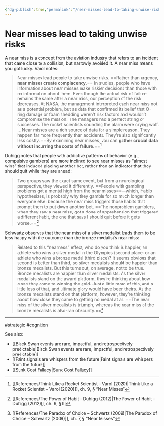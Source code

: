 ```yaml
---
{"dg-publish":true,"permalink":"/near-misses-lead-to-taking-unwise-risks/"}
---
```


# Near misses lead to taking unwise risks

A near miss is a concept from the aviation industry that refers to an incident that came close to a collision, but narrowly avoided it. A near miss means you got lucky. Varol notes:

> Near misses lead people to take unwise risks. ==Rather than urgency, **near misses create complacency**.== In studies, people who have information about near misses make riskier decisions than those with no information about them. Even though the actual risk of failure remains the same after a near miss, our perception of the risk decreases. At NASA, the management interpreted each near miss not as a potential problem, but as data that confirmed its belief that O-ring damage or foam shedding weren’t risk factors and wouldn’t compromise the mission. The managers had a perfect string of successes. The rocket scientists sounding the alarm were crying wolf.
> …
> Near misses are a rich source of data for a simple reason. They happen far more frequently than accidents. They’re also significantly less costly. ==By examining near misses, you can **gather crucial data without incurring the costs of failure**.==[^1]

Duhigg notes that people with addictive patterns of behavior (e.g., compulsive gamblers) are more inclined to see near misses as “almost wins” that induced placing another bet, rather than an indicator that they should quit while they are ahead:

> Two groups saw the exact same event, but from a neurological perspective, they viewed it differently. ==People with gambling problems got a mental high from the near misses==—which, Habib hypothesizes, is probably why they gamble for so much longer than everyone else: because the near miss triggers those habits that prompt them to put down another bet. ==The nonproblem gamblers, when they saw a near miss, got a dose of apprehension that triggered a different habit, the one that says I should quit before it gets worse.==[^2]

Schwartz observes that the near miss of a silver medalist leads them to be less happy with the outcome than the bronze medalist’s near miss:

> Related to this “nearness” effect, who do you think is happier, an athlete who wins a silver medal in the Olympics (second place) or an athlete who wins a bronze medal (third place)? It seems obvious that second is better than third, so silver medalists should be happier than bronze medalists. But this turns out, on average, not to be true. Bronze medalists are happier than silver medalists. As the silver medalists stand on the award platform, they’re thinking about how close they came to winning the gold. Just a little more of this, and a little less of that, and ultimate glory would have been theirs. As the bronze medalists stand on that platform, however, they’re thinking about how close they came to getting no medal at all. ==The near miss of the silver medalists is triumph, whereas the near miss of the bronze medalists is also-ran obscurity.==[^3]

---
#strategic #cognition 

See also:
- [[Black Swan events are rare, impactful, and retrospectively predictable\|Black Swan events are rare, impactful, and retrospectively predictable]]
- [[Faint signals are whispers from the future\|Faint signals are whispers from the future]]
- [[Sunk Cost Fallacy\|Sunk Cost Fallacy]]
 

[^1]: [[References/Think Like a Rocket Scientist – Varol (2020)\|Think Like a Rocket Scientist – Varol (2020)]], ch. 9, § “Near Misses”
[^2]: [[References/The Power of Habit – Duhigg (2012)\|The Power of Habit – Duhigg (2012)]], ch. 9, § III
[^3]: [[References/The Paradox of Choice – Schwartz (2009)\|The Paradox of Choice – Schwartz (2009)]], ch. 7, § “Near Misses”